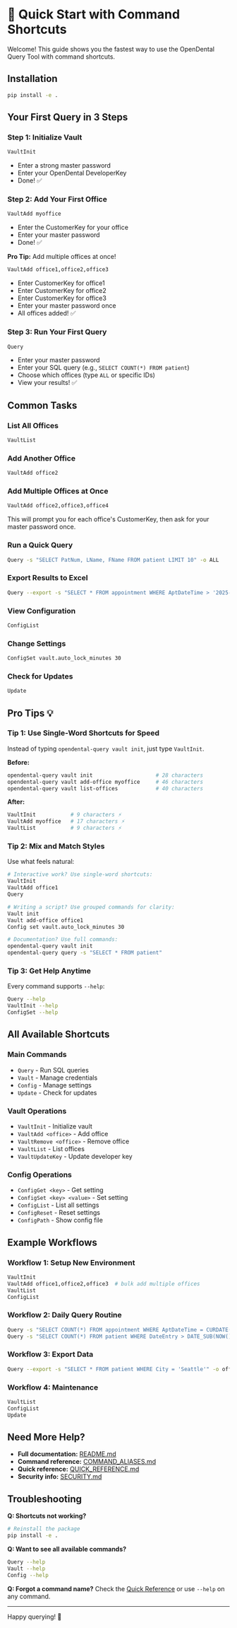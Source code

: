 # 🚀 Quick Start with Command Shortcuts

Welcome! This guide shows you the fastest way to use the OpenDental Query Tool with command shortcuts.

## Installation
```bash
pip install -e .
```

## Your First Query in 3 Steps

### Step 1: Initialize Vault
```bash
VaultInit
```
- Enter a strong master password
- Enter your OpenDental DeveloperKey
- Done! ✅

### Step 2: Add Your First Office
```bash
VaultAdd myoffice
```
- Enter the CustomerKey for your office
- Enter your master password
- Done! ✅

**Pro Tip:** Add multiple offices at once!
```bash
VaultAdd office1,office2,office3
```
- Enter CustomerKey for office1
- Enter CustomerKey for office2
- Enter CustomerKey for office3
- Enter your master password once
- All offices added! ✅

### Step 3: Run Your First Query
```bash
Query
```
- Enter your master password
- Enter your SQL query (e.g., `SELECT COUNT(*) FROM patient`)
- Choose which offices (type `ALL` or specific IDs)
- View your results! ✅

## Common Tasks

### List All Offices
```bash
VaultList
```

### Add Another Office
```bash
VaultAdd office2
```

### Add Multiple Offices at Once
```bash
VaultAdd office2,office3,office4
```
This will prompt you for each office's CustomerKey, then ask for your master password once.

### Run a Quick Query
```bash
Query -s "SELECT PatNum, LName, FName FROM patient LIMIT 10" -o ALL
```

### Export Results to Excel
```bash
Query --export -s "SELECT * FROM appointment WHERE AptDateTime > '2025-10-01'" -o ALL
```

### View Configuration
```bash
ConfigList
```

### Change Settings
```bash
ConfigSet vault.auto_lock_minutes 30
```

### Check for Updates
```bash
Update
```

## Pro Tips 💡

### Tip 1: Use Single-Word Shortcuts for Speed
Instead of typing `opendental-query vault init`, just type `VaultInit`.

**Before:**
```bash
opendental-query vault init                    # 28 characters
opendental-query vault add-office myoffice     # 46 characters
opendental-query vault list-offices            # 40 characters
```

**After:**
```bash
VaultInit           # 9 characters ⚡
VaultAdd myoffice   # 17 characters ⚡
VaultList           # 9 characters ⚡
```

### Tip 2: Mix and Match Styles
Use what feels natural:

```bash
# Interactive work? Use single-word shortcuts:
VaultInit
VaultAdd office1
Query

# Writing a script? Use grouped commands for clarity:
Vault init
Vault add-office office1
Config set vault.auto_lock_minutes 30

# Documentation? Use full commands:
opendental-query vault init
opendental-query query -s "SELECT * FROM patient"
```

### Tip 3: Get Help Anytime
Every command supports `--help`:

```bash
Query --help
VaultInit --help
ConfigSet --help
```

## All Available Shortcuts

### Main Commands
- `Query` - Run SQL queries
- `Vault` - Manage credentials
- `Config` - Manage settings
- `Update` - Check for updates

### Vault Operations
- `VaultInit` - Initialize vault
- `VaultAdd <office>` - Add office
- `VaultRemove <office>` - Remove office
- `VaultList` - List offices
- `VaultUpdateKey` - Update developer key

### Config Operations
- `ConfigGet <key>` - Get setting
- `ConfigSet <key> <value>` - Set setting
- `ConfigList` - List all settings
- `ConfigReset` - Reset settings
- `ConfigPath` - Show config file

## Example Workflows

### Workflow 1: Setup New Environment
```bash
VaultInit
VaultAdd office1,office2,office3  # bulk add multiple offices
VaultList
ConfigList
```

### Workflow 2: Daily Query Routine
```bash
Query -s "SELECT COUNT(*) FROM appointment WHERE AptDateTime = CURDATE()" -o ALL
Query -s "SELECT COUNT(*) FROM patient WHERE DateEntry > DATE_SUB(NOW(), INTERVAL 7 DAY)" -o ALL
```

### Workflow 3: Export Data
```bash
Query --export -s "SELECT * FROM patient WHERE City = 'Seattle'" -o office1,office2
```

### Workflow 4: Maintenance
```bash
VaultList
ConfigList
Update
```

## Need More Help?

- **Full documentation:** [README.md](../README.md)
- **Command reference:** [COMMAND_ALIASES.md](COMMAND_ALIASES.md)
- **Quick reference:** [QUICK_REFERENCE.md](QUICK_REFERENCE.md)
- **Security info:** [SECURITY.md](SECURITY.md)

## Troubleshooting

**Q: Shortcuts not working?**
```bash
# Reinstall the package
pip install -e .
```

**Q: Want to see all available commands?**
```bash
Query --help
Vault --help
Config --help
```

**Q: Forgot a command name?**
Check the [Quick Reference](QUICK_REFERENCE.md) or use `--help` on any command.

---

Happy querying! 🎉
